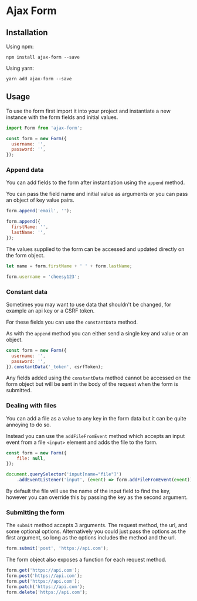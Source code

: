 # Ajax Form

## Installation
Using npm:
```
npm install ajax-form --save
```

Using yarn:
```
yarn add ajax-form --save
```

## Usage
To use the form first import it into your project and instantiate a new instance with the form fields and initial values.

```js
import Form from 'ajax-form';

const form = new Form({
  username: '',
  password: '',
});
```

### Append data
You can add fields to the form after instantiation using the `append` method.

You can pass the field name and initial value as arguments or you can pass an object of key value pairs.

```js
form.append('email', '');

form.append({
  firstName: '',
  lastName: '',
});
```

The values supplied to the form can be accessed and updated directly on the form object.

```js
let name = form.firstName + ' ' + form.lastName;

form.username = 'cheesy123';
```

### Constant data
Sometimes you may want to use data that shouldn't be changed, for example an api key or a CSRF token.

For these fields you can use the `constantData` method.

As with the `append` method you can either send a single key and value or an object.

```js
const form = new Form({
  username: '',
  password: '',
}).constantData('_token', csrfToken);
```

Any fields added using the `constantData` method cannot be accessed on the form object but will be sent in the body of the request when the form is submitted.

### Dealing with files
You can add a file as a value to any key in the form data but it can be quite annoying to do so.

Instead you can use the `addFileFromEvent` method which accepts an input event from a file `<input>` element and adds the file to the form.

```js
const form = new Form({
    file: null,
});

document.querySelector('input[name="file"]')
    .addEventListener('input', (event) => form.addFileFromEvent(event));
```

By default the file will use the name of the input field to find the key, however you can override this by passing the key as the second argument.

### Submitting the form
The `submit` method accepts 3 arguments. The request method, the url, and some optional options. Alternatively you could just pass the options as the first argument, so long as the options includes the method and the url.

```js
form.submit('post', 'https://api.com');
```

The form object also exposes a function for each request method.

```js
form.get('https://api.com');
form.post('https://api.com');
form.put('https://api.com');
form.patch('https://api.com');
form.delete('https://api.com');
```